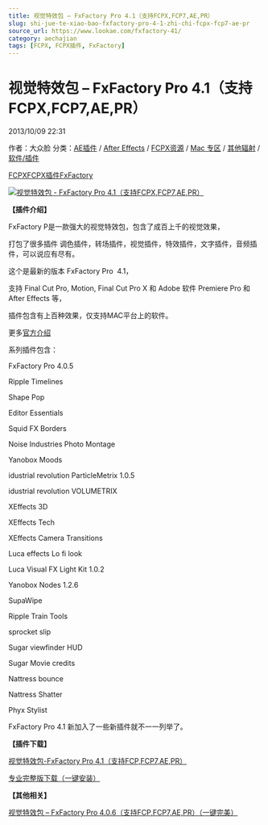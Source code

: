 ```yaml
---
title: 视觉特效包 – FxFactory Pro 4.1（支持FCPX,FCP7,AE,PR）
slug: shi-jue-te-xiao-bao-fxfactory-pro-4-1-zhi-chi-fcpx-fcp7-ae-pr
source_url: https://www.lookae.com/fxfactory-41/
category: aechajian
tags: [FCPX, FCPX插件, FxFactory]
---
```

# 视觉特效包 – FxFactory Pro 4.1（支持FCPX,FCP7,AE,PR）

2013/10/09 22:31

作者：大众脸
分类：[AE插件](https://www.lookae.com/after-effects/aechajian/) / [After Effects](https://www.lookae.com/after-effects/) / [FCPX资源](https://www.lookae.com/fcpx/) / [Mac 专区](https://www.lookae.com/mac-osx/) / [其他辐射](https://www.lookae.com/others/) / [软件/插件](https://www.lookae.com/qitarjcj/)

[FCPX](https://www.lookae.com/tag/fcpx/)[FCPX插件](https://www.lookae.com/tag/fcpx%e6%8f%92%e4%bb%b6/)[FxFactory](https://www.lookae.com/tag/fxfactory/)

[![视觉特效包 - FxFactory Pro 4.1（支持FCPX,FCP7,AE,PR）](https://www.lookae.com/wp-content/uploads/2013/10/FXFactory-4.1.jpg "视觉特效包 - FxFactory Pro 4.1（支持FCPX,FCP7,AE,PR）-LookAE.com")](https://www.lookae.com/wp-content/uploads/2013/10/FXFactory-4.1.jpg)

**【插件介绍】**

FxFactory P是一款强大的视觉特效包，包含了成百上千的视觉效果，

打包了很多插件 调色插件，转场插件，视觉插件，特效插件，文字插件，音频插件，可以说应有尽有。

这个是最新的版本 FxFactory Pro  4.1，

支持 Final Cut Pro, Motion, Final Cut Pro X 和 Adobe 软件 Premiere Pro 和 After Effects 等，

插件包含有上百种效果，仅支持MAC平台上的软件。

更多[官方介绍](http://www.noiseindustries.com/fxfactory/)

系列插件包含：

FxFactory Pro 4.0.5

Ripple Timelines

Shape Pop

Editor Essentials

Squid FX Borders

Noise Industries Photo Montage

Yanobox Moods

idustrial revolution ParticleMetrix 1.0.5

idustrial revolution VOLUMETRIX

XEffects 3D

XEffects Tech

XEffects Camera Transitions

Luca effects Lo fi look

Luca Visual FX Light Kit 1.0.2

Yanobox Nodes 1.2.6

SupaWipe

Ripple Train Tools

sprocket slip

Sugar viewfinder HUD

Sugar Movie credits

Nattress bounce

Nattress Shatter

Phyx Stylist

FxFactory Pro 4.1 新加入了一些新插件就不一一列举了。

**【插件下载】**

[视觉特效包-FxFactory Pro 4.1（支持FCP,FCP7,AE,PR）](https://www.400gb.com/file/31531665)

[专业完整版下载（一键安装）](https://item.taobao.com/item.htm?id=42094760365)

**【其他相关】**

[视觉特效包 – FxFactory Pro 4.0.6（支持FCP,FCP7,AE,PR）（一键完美）](https://www.lookae.com/fxfactory405/)
